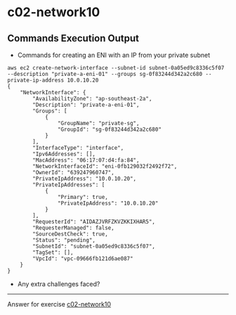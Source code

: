 # c02-network10

## Commands Execution Output

- Commands for creating an ENI with an IP from your private subnet

```
aws ec2 create-network-interface --subnet-id subnet-0a05ed9c8336c5f07 --description "private-a-eni-01" --groups sg-0f83244d342a2c680 --private-ip-address 10.0.10.20
{
    "NetworkInterface": {
        "AvailabilityZone": "ap-southeast-2a",
        "Description": "private-a-eni-01",
        "Groups": [
            {
                "GroupName": "private-sg",
                "GroupId": "sg-0f83244d342a2c680"
            }
        ],
        "InterfaceType": "interface",
        "Ipv6Addresses": [],
        "MacAddress": "06:17:07:d4:fa:84",
        "NetworkInterfaceId": "eni-0fb129032f2492f72",
        "OwnerId": "639247960747",
        "PrivateIpAddress": "10.0.10.20",
        "PrivateIpAddresses": [
            {
                "Primary": true,
                "PrivateIpAddress": "10.0.10.20"
            }
        ],
        "RequesterId": "AIDAZJVRFZKVZKKIXHAR5",
        "RequesterManaged": false,
        "SourceDestCheck": true,
        "Status": "pending",
        "SubnetId": "subnet-0a05ed9c8336c5f07",
        "TagSet": [],
        "VpcId": "vpc-09666fb121d6ae087"
    }
}
```

- Any extra challenges faced?


<!-- Don't change anything below this point-->
***
Answer for exercise [c02-network10](https://github.com/devopsacademyau/academy/blob/893381c6f0b69434d9e8597d3d4b1c17f9bc1371/classes/02class/exercises/c02-network10/README.md)